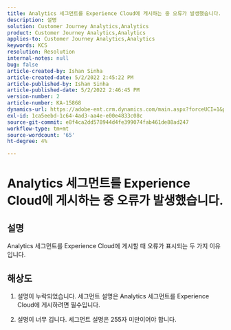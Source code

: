```yaml
---
title: Analytics 세그먼트를 Experience Cloud에 게시하는 중 오류가 발생했습니다.
description: 설명
solution: Customer Journey Analytics,Analytics
product: Customer Journey Analytics,Analytics
applies-to: Customer Journey Analytics,Analytics
keywords: KCS
resolution: Resolution
internal-notes: null
bug: false
article-created-by: Ishan Sinha
article-created-date: 5/2/2022 2:45:22 PM
article-published-by: Ishan Sinha
article-published-date: 5/2/2022 2:46:45 PM
version-number: 2
article-number: KA-15868
dynamics-url: https://adobe-ent.crm.dynamics.com/main.aspx?forceUCI=1&pagetype=entityrecord&etn=knowledgearticle&id=8c8c127a-26ca-ec11-a7b5-6045bd00dca1
exl-id: 1ca5eebd-1c64-4ad3-aa4e-e00e4833c08c
source-git-commit: e8f4ca2dd578944d4fe399074fab461de88ad247
workflow-type: tm+mt
source-wordcount: '65'
ht-degree: 4%

---
```


# Analytics 세그먼트를 Experience Cloud에 게시하는 중 오류가 발생했습니다.

## 설명


Analytics 세그먼트를 Experience Cloud에 게시할 때 오류가 표시되는 두 가지 이유입니다.


## 해상도


1. 설명이 누락되었습니다. 세그먼트 설명은 Analytics 세그먼트를 Experience Cloud에 게시하려면 필수입니다.

2. 설명이 너무 깁니다. 세그먼트 설명은 255자 미만이어야 합니다.
